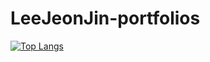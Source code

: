 # LeeJeonJin-portfolios
[![Top Langs](https://github-readme-stats.vercel.app/api/top-langs/?username=dlwjswls0127@naver.com)](https://github.com/anuraghazra/github-readme-stats)
